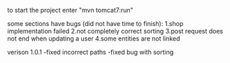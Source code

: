 to start the project enter "mvn tomcat7:run"

some sections have bugs (did not have time to finish):
1.shop implementation failed
2.not completely correct sorting
3.post request does not end when updating a user
4.some entities are not linked


verison 1.0.1
-fixed incorrect paths
-fixed bug with sorting
